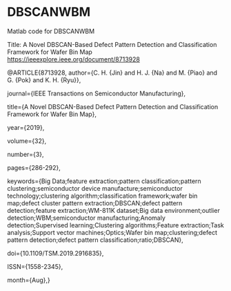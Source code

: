 # DBSCANWBM
Matlab code for DBSCANWBM

Title:
A Novel DBSCAN-Based Defect Pattern Detection and Classification Framework for Wafer Bin Map
https://ieeexplore.ieee.org/document/8713928


@ARTICLE{8713928,
author={C. H. {Jin} and H. J. {Na} and M. {Piao} and G. {Pok} and K. H. {Ryu}},

journal={IEEE Transactions on Semiconductor Manufacturing},

title={A Novel DBSCAN-Based Defect Pattern Detection and Classification Framework for Wafer Bin Map},

year={2019},

volume={32},

number={3},

pages={286-292},

keywords={Big Data;feature extraction;pattern classification;pattern clustering;semiconductor device manufacture;semiconductor technology;clustering algorithm;classification framework;wafer bin map;defect cluster pattern extraction;DBSCAN;defect pattern detection;feature extraction;WM-811K dataset;Big data environment;outlier detection;WBM;semiconductor manufacturing;Anomaly detection;Supervised learning;Clustering algorithms;Feature extraction;Task analysis;Support vector machines;Optics;Wafer bin map;clustering;defect pattern detection;defect pattern classification;ratio;DBSCAN},

doi={10.1109/TSM.2019.2916835},

ISSN={1558-2345},

month={Aug},}
